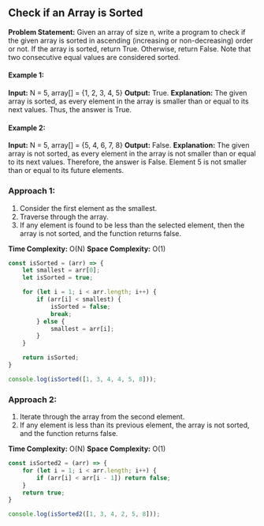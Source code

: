 ## Check if an Array is Sorted

**Problem Statement:** Given an array of size n, write a program to check if the given array is sorted in ascending (increasing or non-decreasing) order or not. If the array is sorted, return True. Otherwise, return False. Note that two consecutive equal values are considered sorted.

#### Example 1:
**Input:** N = 5, array[] = {1, 2, 3, 4, 5}
**Output:** True.
**Explanation:** The given array is sorted, as every element in the array is smaller than or equal to its next values. Thus, the answer is True.

#### Example 2:
**Input:** N = 5, array[] = {5, 4, 6, 7, 8}
**Output:** False.
**Explanation:** The given array is not sorted, as every element in the array is not smaller than or equal to its next values. Therefore, the answer is False. Element 5 is not smaller than or equal to its future elements.

### Approach 1:
1. Consider the first element as the smallest.
2. Traverse through the array.
3. If any element is found to be less than the selected element, then the array is not sorted, and the function returns false.

**Time Complexity:** O(N)
**Space Complexity:** O(1)

```javascript
const isSorted = (arr) => {
    let smallest = arr[0];
    let isSorted = true;

    for (let i = 1; i < arr.length; i++) {
        if (arr[i] < smallest) {
            isSorted = false;
            break;
        } else {
            smallest = arr[i];
        }
    }

    return isSorted;
}

console.log(isSorted([1, 3, 4, 4, 5, 8]));
```

### Approach 2:

1. Iterate through the array from the second element.
2. If any element is less than its previous element, the array is not sorted, and the function returns false.

**Time Complexity:** O(N)
**Space Complexity:** O(1)

```javascript
const isSorted2 = (arr) => {
    for (let i = 1; i < arr.length; i++) {
        if (arr[i] < arr[i - 1]) return false;
    }
    return true;
}

console.log(isSorted2([1, 3, 4, 2, 5, 8]));
